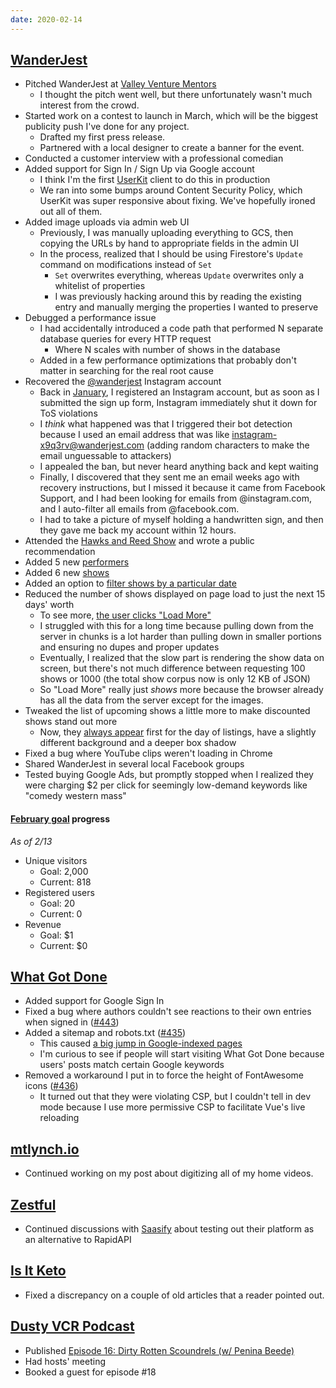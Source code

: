 ```yaml
---
date: 2020-02-14
---
```


## [WanderJest](http://wanderjest.com)

- Pitched WanderJest at [Valley Venture Mentors](https://valleyventurementors.org/)
  - I thought the pitch went well, but there unfortunately wasn't much interest from the crowd.
- Started work on a contest to launch in March, which will be the biggest publicity push I've done for any project.
  - Drafted my first press release.
  - Partnered with a local designer to create a banner for the event.
- Conducted a customer interview with a professional comedian
- Added support for Sign In / Sign Up via Google account
  - I think I'm the first [UserKit](https://userkit.io) client to do this in production
  - We ran into some bumps around Content Security Policy, which UserKit was super responsive about fixing. We've hopefully ironed out all of them.
- Added image uploads via admin web UI
  - Previously, I was manually uploading everything to GCS, then copying the URLs by hand to appropriate fields in the admin UI
  - In the process, realized that I should be using Firestore's `Update` command on modifications instead of `Set`
    - `Set` overwrites everything, whereas `Update` overwrites only a whitelist of properties
    - I was previously hacking around this by reading the existing entry and manually merging the properties I wanted to preserve
- Debugged a performance issue
  - I had accidentally introduced a code path that performed N separate database queries for every HTTP request
    - Where N scales with number of shows in the database
  - Added in a few performance optimizations that probably don't matter in searching for the real root cause
- Recovered the [@wanderjest](https://www.instagram.com/wanderjest/) Instagram account
  - Back in [January](/2020-01-03/), I registered an Instagram account, but as soon as I submitted the sign up form, Instagram immediately shut it down for ToS violations
  - I _think_ what happened was that I triggered their bot detection because I used an email address that was like instagram-x9q3rv@wanderjest.com (adding random characters to make the email unguessable to attackers)
  - I appealed the ban, but never heard anything back and kept waiting
  - Finally, I discovered that they sent me an email weeks ago with recovery instructions, but I missed it because it came from Facebook Support, and I had been looking for emails from @instagram.com, and I auto-filter all emails from @facebook.com.
  - I had to take a picture of myself holding a handwritten sign, and then they gave me back my account within 12 hours.
- Attended the [Hawks and Reed Show](https://wanderjest.com/show/hawks-and-reed/2020-02-11) and wrote a public recommendation
- Added 5 new [performers](https://wanderjest.com/performers)
- Added 6 new [shows](https://wanderjest.com/shows)
- Added an option to [filter shows by a particular date](M96NmCn.webp)
- Reduced the number of shows displayed on page load to just the next 15 days' worth
  - To see more, [the user clicks "Load More"](s6uuwWA.webp)
  - I struggled with this for a long time because pulling down from the server in chunks is a lot harder than pulling down in smaller portions and ensuring no dupes and proper updates
  - Eventually, I realized that the slow part is rendering the show data on screen, but there's not much difference between requesting 100 shows or 1000 (the total show corpus now is only 12 KB of JSON)
  - So "Load More" really just _shows_ more because the browser already has all the data from the server except for the images.
- Tweaked the list of upcoming shows a little more to make discounted shows stand out more
  - Now, they [always appear](ikJOzs6.webp) first for the day of listings, have a slightly different background and a deeper box shadow
- Fixed a bug where YouTube clips weren't loading in Chrome
- Shared WanderJest in several local Facebook groups
- Tested buying Google Ads, but promptly stopped when I realized they were charging $2 per click for seemingly low-demand keywords like "comedy western mass"

#### [February goal](https://mtlynch.io/retrospectives/2020/02/#goals-for-next-month) progress

_As of 2/13_

- Unique visitors
  - Goal: 2,000
  - Current: 818
- Registered users
  - Goal: 20
  - Current: 0
- Revenue
  - Goal: $1
  - Current: $0

## [What Got Done](https://whatgotdone.com)

- Added support for Google Sign In
- Fixed a bug where authors couldn't see reactions to their own entries when signed in ([#443](https://github.com/mtlynch/whatgotdone/pull/443))
- Added a sitemap and robots.txt ([#435](https://github.com/mtlynch/whatgotdone/pull/435))
  - This caused [a big jump in Google-indexed pages](oVnEERy.webp)
  - I'm curious to see if people will start visiting What Got Done because users' posts match certain Google keywords
- Removed a workaround I put in to force the height of FontAwesome icons ([#436](https://github.com/mtlynch/whatgotdone/pull/436))
  - It turned out that they were violating CSP, but I couldn't tell in dev mode because I use more permissive CSP to facilitate Vue's live reloading

## [mtlynch.io](https://mtlynch.io)

- Continued working on my post about digitizing all of my home videos.

## [Zestful](https://zestfuldata.com)

- Continued discussions with [Saasify](https://saasify.sh/) about testing out their platform as an alternative to RapidAPI

## [Is It Keto](https://isitketo.org)

- Fixed a discrepancy on a couple of old articles that a reader pointed out.

## [Dusty VCR Podcast](https://dustyvcr.com)

- Published [Episode 16: Dirty Rotten Scoundrels (w/ Penina Beede)](https://dustyvcr.com/16-dirty-rotten-scoundrels/)
- Had hosts' meeting
- Booked a guest for episode #18

